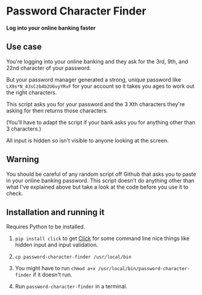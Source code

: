 # Password Character Finder

**Log into your online banking faster**

## Use case
You're logging into your online banking and they ask for the 3rd, 9th, and 22nd character of your password.

But your password manager generated a strong, unique password like `LX9s*N_43sCzb4b2U6vyYRvF` for your account so it takes you ages to work out the right characters.

This script asks you for your password and the 3 Xth characters they're asking for then returns those characters.

(You'll have to adapt the script if your bank asks you for anything other than 3 characters.)

All input is hidden so isn't visible to anyone looking at the screen.

## Warning
You should be careful of any random script off Github that asks you to paste in your online banking password. This script doesn't do anything other than what I've explained above but take a look at the code before you use it to check.

## Installation and running it

Requires Python to be installed.

1. `pip install click` to get [Click](https://click.palletsprojects.com) for some command line nice things like hidden input and input validation.

2. `cp password-character-finder /usr/local/bin`

3. You might have to run `chmod a+x /usr/local/bin/password-character-finder` if it doesn't run.

4. Run `password-character-finder` in a terminal.